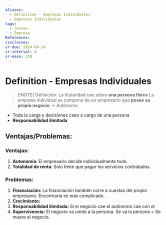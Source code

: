 ```yaml
---
aliases:
  - Definition - Empresas Individuales
  - Empresas Individuales
tags:
  - review
  - Empresa
References: 
cssclasses:
sr-due: 2024-09-24
sr-interval: 8
sr-ease: 250
---
```

# Definition - Empresas Individuales

> [!NOTE] Definición:
> La titularidad cae sobre **una persona física**
> La empresa individual se compone de un empresario que **posee su propio negocio** → Autónomo 
+ Toda la carga y decisiones caen a cargo de una persona
+ **Responsabilidad ilimitada**
## Ventajas/Problemas:
### Ventajas: 
1. **Autonomía**:  El empresario decide individualmente todo.
2. **Totalidad de renta**: Solo tiene que pagar los servicios contratados.
### Problemas:
1. **Financiación:** La financiación también corre a cuestas del propio empresario. Encontrarla es más complicado.
2. **Crecimiento:** 
3. **Responsabilidad ilimitada:** Si el negocio cae el autónomo cae con el
4. **Supervivencia:** El negocio va unido a la persona. Se va la persona = Se muere el negocio.

